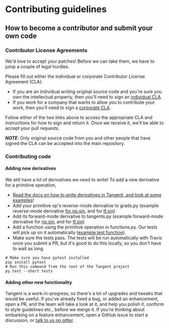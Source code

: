 # Contributing guidelines

## How to become a contributor and submit your own code

### Contributor License Agreements

We'd love to accept your patches! Before we can take them, we have to jump a couple of legal hurdles.

Please fill out either the individual or corporate Contributor License Agreement (CLA).

  * If you are an individual writing original source code and you're sure you own the intellectual property, then you'll need to sign an [individual CLA](http://code.google.com/legal/individual-cla-v1.0.html).
  * If you work for a company that wants to allow you to contribute your work, then you'll need to sign a [corporate CLA](http://code.google.com/legal/corporate-cla-v1.0.html).

Follow either of the two links above to access the appropriate CLA and instructions for how to sign and return it. Once we receive it, we'll be able to accept your pull requests.

***NOTE***: Only original source code from you and other people that have signed the CLA can be accepted into the main repository.

### Contributing code

#### Adding new derivatives

We still have a lot of derivatives we need to write! To add a new derivative for a primitive operation,

- [Read the docs on how to write derivatives in Tangent, and look at some examples](https://github.com/google/tangent/blob/7bf4eaffd646a5906aa15a852f117833d37fb09a/tangent/grads.py#L14-L33)!
- Add your primitive op's reverse-mode derivative to grads.py (example reverse-mode derivative [for np.sin](https://github.com/google/tangent/blob/7bf4eaffd646a5906aa15a852f117833d37fb09a/tangent/grads.py#L230-L232), and for [tf.sin](https://github.com/google/tangent/blob/7bf4eaffd646a5906aa15a852f117833d37fb09a/tangent/tf_extensions.py#L183-L185)).
- Add its forward-mode derivative to tangents.py (example forward-mode derivative for [np.sin](https://github.com/google/tangent/blob/7bf4eaffd646a5906aa15a852f117833d37fb09a/tangent/tangents.py#L144-L146), and for [tf.sin](https://github.com/google/tangent/blob/7bf4eaffd646a5906aa15a852f117833d37fb09a/tangent/tf_extensions.py#L344-L346))
- Add a function using the primitive operation in functions.py. Our tests will pick up on it automatically ([example test function](https://github.com/google/tangent/blob/7bf4eaffd646a5906aa15a852f117833d37fb09a/tests/functions.py#L406-L407)).
- Make sure the tests pass. The tests will be run automatically with Travis once you submit a PR, but it's good to do this locally, so you don't have to wait as long.
```
# Make sure you have pytest installed
pip install pytest
# Run this command from the root of the Tangent project
py.test --short tests
```

#### Adding other new functionality

Tangent is a work-in-progress, so there's a lot of upgrades and tweaks that would be useful. If you've already fixed a bug, or added an enhancement, open a PR, and the team will take a look at it, and help you polish it, conform to style guidelines etc., before we merge it. If you're thinking about embarking on a feature enhancement, open a GitHub issue to start a discussion, or [talk to us on gitter](https://gitter.im/google/tangent).
